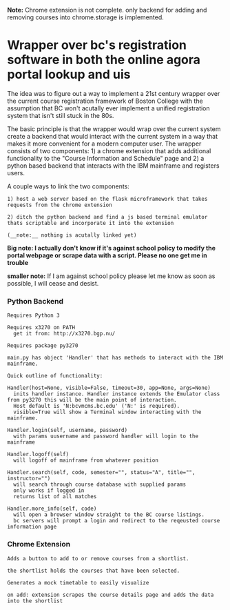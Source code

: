 __Note:__ Chrome extension is not complete. only backend for adding and removing courses into chrome.storage is implemented. 

# Wrapper over bc's registration software in both the online agora portal lookup and uis
The idea was to figure out a way to implement a 21st century wrapper over the current course registration framework of Boston College with the assumption that BC won't acutally ever implement a unified registration system that isn't still stuck in the 80s.

The basic principle is that the wrapper would wrap over the current system create a backend that would interact with the current system in a way that makes it more convenient for a modern computer user. The wrapper consists of two components: 1) a chrome extension that adds additional functionality to the "Course Information and Schedule" page and 2) a python based backend that interacts with the IBM mainframe and registers users.

A couple ways to link the two components:

    1) host a web server based on the flask microframework that takes requests from the chrome extension
    
    2) ditch the python backend and find a js based terminal emulator thats scriptable and incorporate it into the extension
    
    (__note:__ nothing is acutally linked yet)
    
__Big note: I actually don't know if it's against school policy to modify the portal webpage or scrape data with a script. Please no one get me in trouble__

__smaller note:__ If I am against school policy please let me know as soon as possible, I will cease and desist.

### Python Backend
    Requires Python 3

    Requires x3270 on PATH
      get it from: http://x3270.bgp.nu/

    Requires package py3270

    main.py has object 'Handler' that has methods to interact with the IBM mainframe.

    Quick outline of functionality:

    Handler(host=None, visible=False, timeout=30, app=None, args=None)
      inits handler instance. Handler instance extends the Emulator class from py3270 this will be the main point of interaction.
      Host default is 'N:bcvmcms.bc.edu' ('N:' is required).
      visible=True will show a Terminal window interacting with the mainframe.

    Handler.login(self, username, password)
      with params uusername and password handler will login to the mainframe

    Handler.logoff(self)
      will logoff of mainframe from whatever position

    Handler.search(self, code, semester="", status="A", title="", instructor="")
      will search through course database with supplied params
      only works if logged in
      returns list of all matches

    Handler.more_info(self, code)
      will open a browser window straight to the BC course listings.
      bc servers will prompt a login and redirect to the reqeusted course information page
 
 ### Chrome Extension
    Adds a button to add to or remove courses from a shortlist.

    the shortlist holds the courses that have been selected. 
    
    Generates a mock timetable to easily visualize 

    on add: extension scrapes the course details page and adds the data into the shortlist

